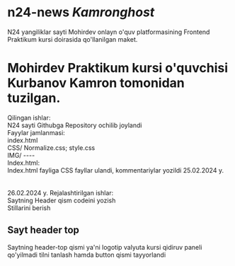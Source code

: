 # n24-news <i>Kamronghost</i>
N24 yangiliklar sayti Mohirdev onlayn o'quv  platformasining Frontend Praktikum kursi doirasida qo'llanilgan maket.



<h1>Mohirdev Praktikum kursi o'quvchisi Kurbanov Kamron tomonidan tuzilgan.</h1>

  Qilingan ishlar: <br>
    N24 sayti Githubga Repository ochilib joylandi<br>
    Fayylar jamlanmasi:<br>
      index.html<br>
      CSS/ Normalize.css; style.css<br>
      IMG/ ----<br>
    Index.html:<br>
      Index.html fayliga CSS fayllar ulandi, kommentariylar yozildi 25.02.2024 y.<br>
<br>
<br>
  26.02.2024 y. Rejalashtirilgan ishlar:<br>
    Saytning Header qism codeini yozish<br>
    Stillarini berish<br>
<h2>Sayt header top</h2>
<p>Saytning header-top qismi ya'ni logotip valyuta kursi qidiruv paneli qo'yilmadi tilni tanlash hamda button qismi tayyorlandi</p>